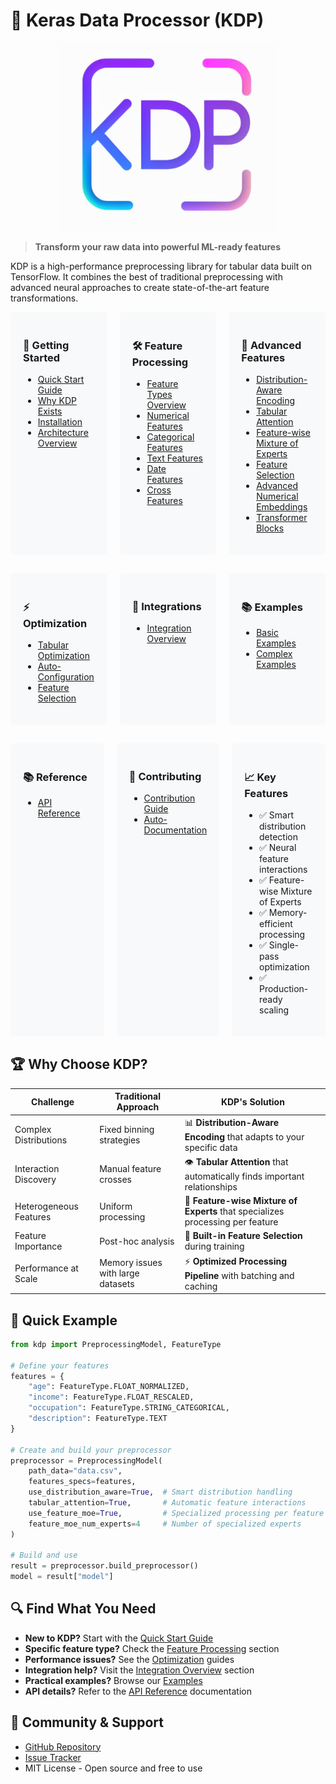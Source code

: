 # 🌟 Keras Data Processor (KDP)

<p align="center">
  <img src="assets/images/kdp_logo.png" width="350" alt="Keras Data Processor Logo"/>
</p>

> **Transform your raw data into powerful ML-ready features**

KDP is a high-performance preprocessing library for tabular data built on TensorFlow. It combines the best of traditional preprocessing with advanced neural approaches to create state-of-the-art feature transformations.

<div class="grid-container">
  <div class="grid-item">
    <h3>🚀 Getting Started</h3>
    <ul>
      <li><a href="getting-started/quick-start.md">Quick Start Guide</a></li>
      <li><a href="getting-started/motivation.md">Why KDP Exists</a></li>
      <li><a href="getting-started/installation.md">Installation</a></li>
      <li><a href="getting-started/architecture.md">Architecture Overview</a></li>
    </ul>
  </div>
  <div class="grid-item">
    <h3>🛠️ Feature Processing</h3>
    <ul>
      <li><a href="features/overview.md">Feature Types Overview</a></li>
      <li><a href="features/numerical-features.md">Numerical Features</a></li>
      <li><a href="features/categorical-features.md">Categorical Features</a></li>
      <li><a href="features/text-features.md">Text Features</a></li>
      <li><a href="features/date-features.md">Date Features</a></li>
      <li><a href="features/cross-features.md">Cross Features</a></li>
    </ul>
  </div>
  <div class="grid-item">
    <h3>🧠 Advanced Features</h3>
    <ul>
      <li><a href="advanced/distribution-aware-encoding.md">Distribution-Aware Encoding</a></li>
      <li><a href="advanced/tabular-attention.md">Tabular Attention</a></li>
      <li><a href="advanced/feature-moe.md">Feature-wise Mixture of Experts</a></li>
      <li><a href="advanced/feature-selection.md">Feature Selection</a></li>
      <li><a href="advanced/numerical-embeddings.md">Advanced Numerical Embeddings</a></li>
      <li><a href="advanced/transformer-blocks.md">Transformer Blocks</a></li>
    </ul>
  </div>
</div>

<div class="grid-container">
  <div class="grid-item">
    <h3>⚡ Optimization</h3>
    <ul>
      <li><a href="optimization/tabular-optimization.md">Tabular Optimization</a></li>
      <li><a href="optimization/auto-configuration.md">Auto-Configuration</a></li>
      <li><a href="optimization/feature-selection.md">Feature Selection</a></li>
    </ul>
  </div>
  <div class="grid-item">
    <h3>🔗 Integrations</h3>
    <ul>
      <li><a href="integrations/overview.md">Integration Overview</a></li>
    </ul>
  </div>
  <div class="grid-item">
    <h3>📚 Examples</h3>
    <ul>
      <li><a href="examples/basic-examples.md">Basic Examples</a></li>
      <li><a href="examples/complex-examples.md">Complex Examples</a></li>
    </ul>
  </div>
</div>

<div class="grid-container">
  <div class="grid-item">
    <h3>📚 Reference</h3>
    <ul>
      <li><a href="generated/api_index.md">API Reference</a></li>
    </ul>
  </div>
  <div class="grid-item">
    <h3>🤝 Contributing</h3>
    <ul>
      <li><a href="contributing/overview.md">Contribution Guide</a></li>
      <li><a href="contributing/development/auto-documentation.md">Auto-Documentation</a></li>
    </ul>
  </div>
  <div class="grid-item">
    <h3>📈 Key Features</h3>
    <ul>
      <li>✅ Smart distribution detection</li>
      <li>✅ Neural feature interactions</li>
      <li>✅ Feature-wise Mixture of Experts</li>
      <li>✅ Memory-efficient processing</li>
      <li>✅ Single-pass optimization</li>
      <li>✅ Production-ready scaling</li>
    </ul>
  </div>
</div>

## 🏆 Why Choose KDP?

| Challenge | Traditional Approach | KDP's Solution |
|-----------|---------------------|----------------|
| Complex Distributions | Fixed binning strategies | 📊 **Distribution-Aware Encoding** that adapts to your specific data |
| Interaction Discovery | Manual feature crosses | 👁️ **Tabular Attention** that automatically finds important relationships |
| Heterogeneous Features | Uniform processing | 🧩 **Feature-wise Mixture of Experts** that specializes processing per feature |
| Feature Importance | Post-hoc analysis | 🎯 **Built-in Feature Selection** during training |
| Performance at Scale | Memory issues with large datasets | ⚡ **Optimized Processing Pipeline** with batching and caching |

## 🚀 Quick Example

```python
from kdp import PreprocessingModel, FeatureType

# Define your features
features = {
    "age": FeatureType.FLOAT_NORMALIZED,
    "income": FeatureType.FLOAT_RESCALED,
    "occupation": FeatureType.STRING_CATEGORICAL,
    "description": FeatureType.TEXT
}

# Create and build your preprocessor
preprocessor = PreprocessingModel(
    path_data="data.csv",
    features_specs=features,
    use_distribution_aware=True,  # Smart distribution handling
    tabular_attention=True,       # Automatic feature interactions
    use_feature_moe=True,         # Specialized processing per feature
    feature_moe_num_experts=4     # Number of specialized experts
)

# Build and use
result = preprocessor.build_preprocessor()
model = result["model"]
```

## 🔍 Find What You Need

- **New to KDP?** Start with the [Quick Start Guide](getting-started/quick-start.md)
- **Specific feature type?** Check the [Feature Processing](features/overview.md) section
- **Performance issues?** See the [Optimization](optimization/tabular-optimization.md) guides
- **Integration help?** Visit the [Integration Overview](integrations/overview.md) section
- **Practical examples?** Browse our [Examples](examples/basic-examples.md)
- **API details?** Refer to the [API Reference](generated/api_index.md) documentation

## 📣 Community & Support

- [GitHub Repository](https://github.com/piotrlaczkowski/keras-data-processor)
- [Issue Tracker](https://github.com/piotrlaczkowski/keras-data-processor/issues)
- MIT License - Open source and free to use

<style>
.grid-container {
  display: grid;
  grid-template-columns: 1fr 1fr 1fr;
  grid-gap: 20px;
  margin-bottom: 30px;
}
.grid-item {
  padding: 20px;
  background-color: #f8f9fa;
  border-radius: 5px;
}
</style>

